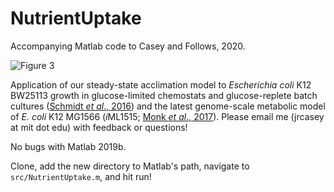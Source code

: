 # NutrientUptake
Accompanying Matlab code to Casey and Follows, 2020.

![Figure 3](https://github.com/jrcasey/NutrientUptake/tree/master/assets/Figure_3_new.jpg)

Application of our steady-state acclimation model to *Escherichia coli* K12 BW25113 growth in glucose-limited chemostats and glucose-replete batch cultures ([Schmidt *et al*., 2016](https://www.nature.com/articles/nbt.3418)) and the latest genome-scale metabolic model of *E. coli* K12 MG1566 (*i*ML1515; [Monk *et al*., 2017](https://www.nature.com/articles/nbt.3956)). Please email me (jrcasey at mit dot edu) with feedback or questions!

No bugs with Matlab 2019b.

Clone, add the new directory to Matlab's path, navigate to `src/NutrientUptake.m`, and hit run!

